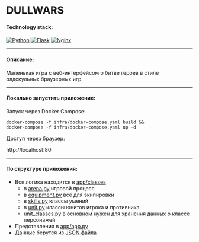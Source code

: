 # DULLWARS

#### Technology stack:
[![Python](https://img.shields.io/badge/python-v3.9-orange)](https://www.python.org/downloads/release/python-394/)
[![Flask](https://img.shields.io/badge/Flask-v2.0.2-blue)](https://flask.palletsprojects.com/en/2.3.x/changes/#version-2-0-2)
[![Nginx](https://img.shields.io/badge/nginx-v1.19.3-black)](https://hub.docker.com/layers/library/nginx/1.19.3-alpine/images/sha256-4e21f77cde9aaeb846dc799b934a42b66939d19755d98829b705270e916c7479)
___

#### Описание:
Маленькая игра с веб-интерфейсом о битве героев в стиле олдскульных браузерных игр. 
___
#### Локально запустить приложение:

Запуск через Docker Compose:
```shell
docker-compose -f infra/docker-compose.yaml build &&
docker-compose -f infra/docker-compose.yaml up -d
```
Доступ через браузер:

http://localhost:80
___
#### По структуре приложения:

* Вся логика находится в [app/classes](app/classes)
    * в [arena.py](app/classes/arena.py) игровой процесс
    * в [equipment.py](app/classes/equipment.py) всё для экипировки
    * в [skills.py](app/classes/skills.py) классы умений
    * в [unit.py](app/classes/unit.py) классы юнитов игрока и противника
    * [unit_classes.py](app/classes/unit_classes.py) в основном нужен для хранения данных о классе персонажей
* Представления в [app/app.py](app/app.py)
* Данные берутся из [JSON файла](app/data/equipment.json)
